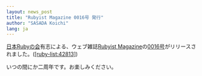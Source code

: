 ```yaml
---
layout: news_post
title: "Rubyist Magazine 0016号 発行"
author: "SASADA Koichi"
lang: ja
---
```


[日本Rubyの会][1]有志による、ウェブ雑誌[Rubyist
Magazine][2]の[0016号][3]がリリースされました。([\[ruby-list:42813\]][4])

いつの間にか二周年です。お楽しみください。



[1]: http://jp.rubyist.net/
[2]: http://jp.rubyist.net/magazine/
[3]: http://jp.rubyist.net/magazine/?0016
[4]: http://blade.nagaokaut.ac.jp/cgi-bin/scat.rb/ruby/ruby-list/42813
